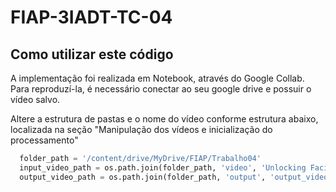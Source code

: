 # FIAP-3IADT-TC-04

## Como utilizar este código

A implementação foi realizada em Notebook, através do Google Collab. Para reproduzí-la, é necessário conectar ao seu google drive e possuir o vídeo salvo.

Altere a estrutura de pastas e o nome do vídeo conforme estrutura abaixo, localizada na seção "Manipulação dos vídeos e inicialização do processamento"

```python
  folder_path = '/content/drive/MyDrive/FIAP/Trabalho04'
  input_video_path = os.path.join(folder_path, 'video', 'Unlocking Facial Recognition_ Diverse Activities Analysis.mp4')
  output_video_path = os.path.join(folder_path, 'output', 'output_video.mp4')
```
